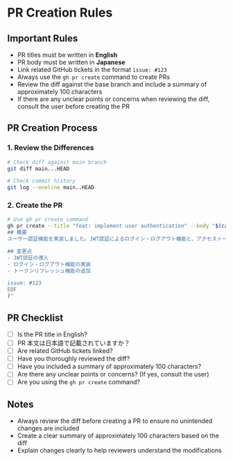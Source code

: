 # PR Creation Rules

## Important Rules

- PR titles must be written in **English**
- PR body must be written in **Japanese**
- Link related GitHub tickets in the format `issue: #123`
- Always use the `gh pr create` command to create PRs
- Review the diff against the base branch and include a summary of approximately 100 characters
- If there are any unclear points or concerns when reviewing the diff, consult the user before creating the PR

## PR Creation Process

### 1. Review the Differences

```bash
# Check diff against main branch
git diff main...HEAD

# Check commit history
git log --oneline main..HEAD
```

### 2. Create the PR

```bash
# Use gh pr create command
gh pr create --title "feat: implement user authentication" --body "$(cat <<'EOF'
## 概要
ユーザー認証機能を実装しました。JWT認証によるログイン・ログアウト機能と、アクセストークンのリフレッシュ機能を追加し、ユーザー体験を向上させました。

## 変更点
- JWT認証の導入
- ログイン・ログアウト機能の実装
- トークンリフレッシュ機能の追加

issue: #123
EOF
)"
```

## PR Checklist

- [ ] Is the PR title in English?
- [ ] PR 本文は日本語で記載されていますか？
- [ ] Are related GitHub tickets linked?
- [ ] Have you thoroughly reviewed the diff?
- [ ] Have you included a summary of approximately 100 characters?
- [ ] Are there any unclear points or concerns? (If yes, consult the user)
- [ ] Are you using the `gh pr create` command?

## Notes

- Always review the diff before creating a PR to ensure no unintended changes are included
- Create a clear summary of approximately 100 characters based on the diff
- Explain changes clearly to help reviewers understand the modifications
